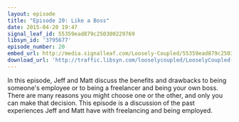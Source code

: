 ```yaml
---
layout: episode
title: "Episode 20: Like a Boss"
date: 2015-04-20 19:47
signal_leaf_id: 55359ead879c250300229769
libsyn_id: '3795677'
episode_number: 20
embed_url: http://media.signalleaf.com/Loosely-Coupled/55359ead879c250300229769/LooselyCoupled-Episode20-LikeABoss.mp3
download_url: 'http://traffic.libsyn.com/looselycoupled/LooselyCoupled-Episode20-LikeABoss.mp3'
---
```

In this episode, Jeff and Matt discuss the benefits and drawbacks to being someone's employee or to being a freelancer and being your own boss. There are many reasons you might choose one or the other, and only you can make that decision. This episode is a discussion of the past experiences Jeff and Matt have with freelancing and being employed.
